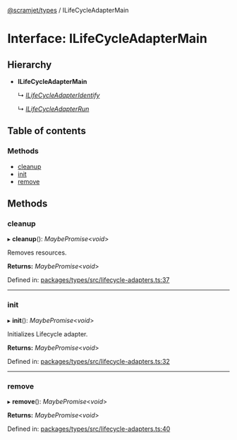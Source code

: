 [@scramjet/types](../README.md) / ILifeCycleAdapterMain

# Interface: ILifeCycleAdapterMain

## Hierarchy

* **ILifeCycleAdapterMain**

  ↳ [*ILifeCycleAdapterIdentify*](ilifecycleadapteridentify.md)

  ↳ [*ILifeCycleAdapterRun*](ilifecycleadapterrun.md)

## Table of contents

### Methods

- [cleanup](ilifecycleadaptermain.md#cleanup)
- [init](ilifecycleadaptermain.md#init)
- [remove](ilifecycleadaptermain.md#remove)

## Methods

### cleanup

▸ **cleanup**(): *MaybePromise*<*void*\>

Removes resources.

**Returns:** *MaybePromise*<*void*\>

Defined in: [packages/types/src/lifecycle-adapters.ts:37](https://github.com/scramjet-cloud-platform/scramjet-csi-dev/blob/966a05e/packages/types/src/lifecycle-adapters.ts#L37)

___

### init

▸ **init**(): *MaybePromise*<*void*\>

Initializes Lifecycle adapter.

**Returns:** *MaybePromise*<*void*\>

Defined in: [packages/types/src/lifecycle-adapters.ts:32](https://github.com/scramjet-cloud-platform/scramjet-csi-dev/blob/966a05e/packages/types/src/lifecycle-adapters.ts#L32)

___

### remove

▸ **remove**(): *MaybePromise*<*void*\>

**Returns:** *MaybePromise*<*void*\>

Defined in: [packages/types/src/lifecycle-adapters.ts:40](https://github.com/scramjet-cloud-platform/scramjet-csi-dev/blob/966a05e/packages/types/src/lifecycle-adapters.ts#L40)
